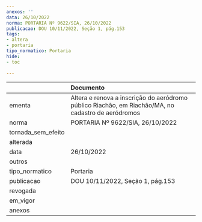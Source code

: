 ```yaml
---
anexos: ''
data: 26/10/2022
norma: PORTARIA Nº 9622/SIA, 26/10/2022
publicacao: DOU 10/11/2022, Seção 1, pág.153
tags:
- altera
- portaria
tipo_normatico: Portaria
hide: 
- toc 
 
---
```


|                    | Documento                                                                                          |
|:-------------------|:---------------------------------------------------------------------------------------------------|
| ementa             | Altera e renova a inscrição do aeródromo público Riachão, em Riachão/MA, no cadastro de aeródromos |
| norma              | PORTARIA Nº 9622/SIA, 26/10/2022                                                                   |
| tornada_sem_efeito |                                                                                                    |
| alterada           |                                                                                                    |
| data               | 26/10/2022                                                                                         |
| outros             |                                                                                                    |
| tipo_normatico     | Portaria                                                                                           |
| publicacao         | DOU 10/11/2022, Seção 1, pág.153                                                                   |
| revogada           |                                                                                                    |
| em_vigor           |                                                                                                    |
| anexos             |                                                                                                    |